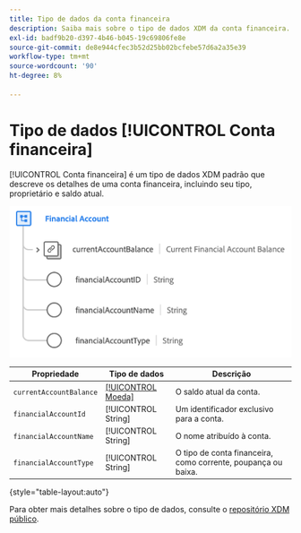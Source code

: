 ```yaml
---
title: Tipo de dados da conta financeira
description: Saiba mais sobre o tipo de dados XDM da conta financeira.
exl-id: badf9b20-d397-4b46-b045-19c69806fe8e
source-git-commit: de8e944cfec3b52d25bb02bcfebe57d6a2a35e39
workflow-type: tm+mt
source-wordcount: '90'
ht-degree: 8%

---
```


# Tipo de dados [!UICONTROL Conta financeira]

[!UICONTROL Conta financeira] é um tipo de dados XDM padrão que descreve os detalhes de uma conta financeira, incluindo seu tipo, proprietário e saldo atual.

![](../images/data-types/financial-account.png)

| Propriedade | Tipo de dados | Descrição |
| --- | --- | --- |
| `currentAccountBalance` | [[!UICONTROL Moeda]](./currency.md) | O saldo atual da conta. |
| `financialAccountId` | [!UICONTROL String] | Um identificador exclusivo para a conta. |
| `financialAccountName` | [!UICONTROL String] | O nome atribuído à conta. |
| `financialAccountType` | [!UICONTROL String] | O tipo de conta financeira, como corrente, poupança ou baixa. |

{style="table-layout:auto"}

Para obter mais detalhes sobre o tipo de dados, consulte o [repositório XDM público](https://github.com/adobe/xdm/blob/master/docs/reference/datatypes/financial-account.schema.json).
